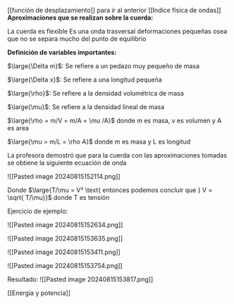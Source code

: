 [[función de desplazamiento]] para ir al anterior 
[[Indice física de ondas]]
<b>Aproximaciones que se realizan sobre la cuerda:</b>

La cuerda es flexible 
Es una onda trasversal 
deformaciones pequeñas osea que no se separa mucho del punto de equilibrio

<b>Definición de variables importantes:</b>

$\large{\Delta m}$: Se refiere a un pedazo muy pequeño de masa  

$\large{\Delta x}$: Se refiere a una longitud pequeña 

$\large{\rho}$: Se refiere a la densidad volumétrica de masa 

$\large{\mu}$: Se refiere a la densidad lineal de masa

$\large{\rho = m/V = m/A = \mu /A}$ donde m es masa,  v es volumen y A es area 

$\large{\mu = m/L = \rho A}$ donde m es masa y L es longitud 

La profesora demostró que para la cuerda con las aproximaciones tomadas se 
obtiene  la siguiente ecuación de onda 

![[Pasted image 20240815152114.png]]

Donde $\large{T/\mu = V² \text{ entonces podemos concluir que } V = \sqrt{ T/\mu}}$ donde T es tensión 

Ejercicio de ejemplo:

![[Pasted image 20240815152634.png]]

![[Pasted image 20240815153635.png]]

![[Pasted image 20240815153411.png]]

![[Pasted image 20240815153754.png]]

Resultado: 
![[Pasted image 20240815153817.png]]

[[Energia y potencia]]